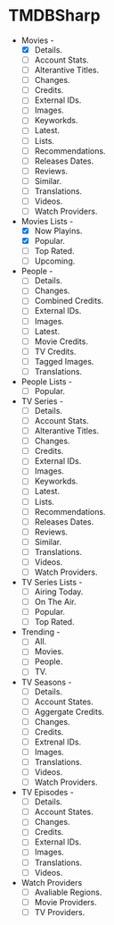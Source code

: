 # TMDBSharp
- Movies -
    - [x] Details.    
    - [ ] Account Stats.
    - [ ] Alterantive Titles.
    - [ ] Changes.
    - [ ] Credits.
    - [ ] External IDs.
    - [ ] Images.
    - [ ] Keyworkds.
    - [ ] Latest.
    - [ ] Lists.
    - [ ] Recommendations.
    - [ ] Releases Dates.
    - [ ] Reviews.
    - [ ] Similar.
    - [ ] Translations.
    - [ ] Videos.
    - [ ] Watch Providers.
- Movies Lists -
    - [X] Now Playins.
    - [X] Popular.
    - [ ] Top Rated.
    - [ ] Upcoming.
- People -
    - [ ] Details.
    - [ ] Changes.
    - [ ] Combined Credits.
    - [ ] External IDs.
    - [ ] Images.
    - [ ] Latest.
    - [ ] Movie Credits.
    - [ ] TV Credits.
    - [ ] Tagged Images.
    - [ ] Translations.
- People Lists -
    - [ ] Popular.
- TV Series -
    - [ ] Details.    
    - [ ] Account Stats.
    - [ ] Alterantive Titles.
    - [ ] Changes.
    - [ ] Credits.
    - [ ] External IDs.
    - [ ] Images.
    - [ ] Keyworkds.
    - [ ] Latest.
    - [ ] Lists.
    - [ ] Recommendations.
    - [ ] Releases Dates.
    - [ ] Reviews.
    - [ ] Similar.
    - [ ] Translations.
    - [ ] Videos.
    - [ ] Watch Providers.
- TV Series Lists -
    - [ ] Airing Today.
    - [ ] On The Air.
    - [ ] Popular.
    - [ ] Top Rated.
- Trending -
    - [ ] All.
    - [ ] Movies.
    - [ ] People.
    - [ ] TV.
- TV Seasons -
    - [ ] Details.
    - [ ] Account States.
    - [ ] Aggergate Credits.
    - [ ] Changes.
    - [ ] Credits.
    - [ ] Extrenal IDs.
    - [ ] Images.
    - [ ] Translations.
    - [ ] Videos.
    - [ ] Watch Providers.
- TV Episodes -
    - [ ] Details.
    - [ ] Account States.
    - [ ] Changes.
    - [ ] Credits.
    - [ ] External IDs.
    - [ ] Images.
    - [ ] Translations.
    - [ ] Videos.    
- Watch Providers
    - [ ] Avaliable Regions.
    - [ ] Movie Providers.
    - [ ] TV Providers.